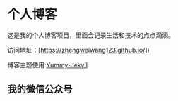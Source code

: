 # 个人博客

这是我的个人博客项目，里面会记录生活和技术的点点滴滴。


访问地址：[https://zhengweiwang123.github.io/])


博客主题使用:[Yummy-Jekyll](https://github.com/DONGChuan/Yummy-Jekyll)


## 我的微信公众号

![]()
